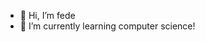 - 👋 Hi, I’m fede 
- 🌱 I’m currently learning computer science! 

<!---
Tolkiencito/Tolkiencito is a ✨ special ✨ repository because its `README.md` (this file) appears on your GitHub profile.
You can click the Preview link to take a look at your changes.
--->
